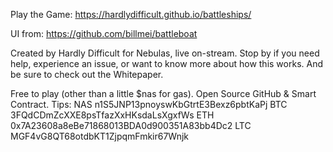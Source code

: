 Play the Game: https://hardlydifficult.github.io/battleships/ 

UI from: https://github.com/billmei/battleboat

Created by Hardly Difficult for Nebulas, live on-stream. Stop by if you need help, experience an issue, or want to know more about how this works. And be sure to check out the Whitepaper. 

Free to play (other than a little $nas for gas). Open Source GitHub & Smart Contract.
Tips:
NAS n1S5JNP13pnoyswKbGtrtE3Bexz6pbtKaPj
BTC 3FQdCDmZcXXE8psTfazXxHKsdaLsXgxfWs
ETH 0x7A23608a8eBe71868013BDA0d900351A83bb4Dc2
LTC MGF4vG8QT68otdbKT1ZjpqmFmkir67Wnjk